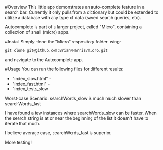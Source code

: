 #Overview
This little app demonstrates an auto-complete feature in a search bar. Currently it only pulls from a dictionary but could be extended to utilize a database with any type of data (saved search queries, etc).

Autocomplete is part of a larger project, called "Micro", containing a collection of small (micro) apps.

#Install
Simply clone the "Micro" respository folder using:
```
git clone git@github.com:BrianMHarris/micro.git
```
and navigate to the Autocomplete app.

#Usage
You can run the following files for different results:

* "index_slow.html" - 
* "index_fast.html" - 
* "index_tests_slow

Worst-case Scenario:
searchWords_slow is much much slower than searchWords_fast

I have found a few instances where searchWords_slow can be faster. When the search string is at or near the beginning of the list it doesn't have to iterate that much.

I believe average case, searchWords_fast is superior.

More testing!
